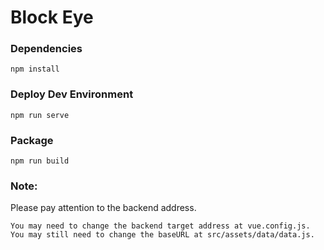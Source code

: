 

# Block Eye

### Dependencies
```
npm install
```

### Deploy Dev Environment
```
npm run serve
```

### Package
```
npm run build
```
### Note:
Please pay attention to the backend address.
```
You may need to change the backend target address at vue.config.js.
You may still need to change the baseURL at src/assets/data/data.js.
```
